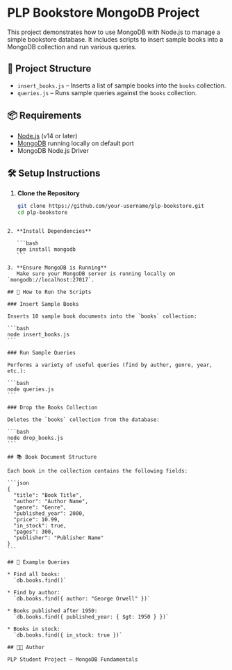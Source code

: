 # PLP Bookstore MongoDB Project

This project demonstrates how to use MongoDB with Node.js to manage a simple bookstore database. It includes scripts to insert sample books into a MongoDB collection and run various queries.

## 📁 Project Structure

- `insert_books.js` – Inserts a list of sample books into the `books` collection.
- `queries.js` – Runs sample queries against the `books` collection.

## 📦 Requirements

- [Node.js](https://nodejs.org/) (v14 or later)
- [MongoDB](https://www.mongodb.com/try/download/community) running locally on default port
- MongoDB Node.js Driver

## 🛠️ Setup Instructions

1. **Clone the Repository**
   ```bash
   git clone https://github.com/your-username/plp-bookstore.git
   cd plp-bookstore
````

2. **Install Dependencies**

   ```bash
   npm install mongodb
   ```

3. **Ensure MongoDB is Running**
   Make sure your MongoDB server is running locally on `mongodb://localhost:27017`.

## 🚀 How to Run the Scripts

### Insert Sample Books

Inserts 10 sample book documents into the `books` collection:

```bash
node insert_books.js
```

### Run Sample Queries

Performs a variety of useful queries (find by author, genre, year, etc.):

```bash
node queries.js
```

### Drop the Books Collection

Deletes the `books` collection from the database:

```bash
node drop_books.js
```

## 📚 Book Document Structure

Each book in the collection contains the following fields:

```json
{
  "title": "Book Title",
  "author": "Author Name",
  "genre": "Genre",
  "published_year": 2000,
  "price": 10.99,
  "in_stock": true,
  "pages": 300,
  "publisher": "Publisher Name"
}
```

## 🧪 Example Queries

* Find all books:
  `db.books.find()`

* Find by author:
  `db.books.find({ author: "George Orwell" })`

* Books published after 1950:
  `db.books.find({ published_year: { $gt: 1950 } })`

* Books in stock:
  `db.books.find({ in_stock: true })`

## 👨‍💻 Author

PLP Student Project – MongoDB Fundamentals
